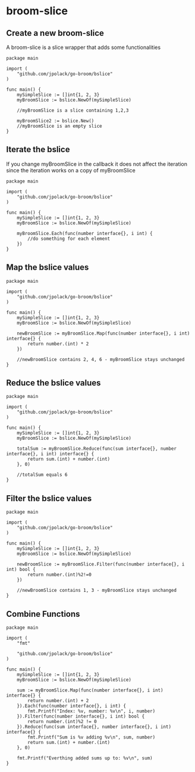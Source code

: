 # broom-slice
## Create a new broom-slice

A broom-slice is a slice wrapper that adds some functionalities

```golang
package main

import (
	"github.com/jpolack/go-broom/bslice"
)

func main() {
	mySimpleSlice := []int{1, 2, 3}
	myBroomSlice := bslice.NewOf(mySimpleSlice)

	//myBroomSlice is a slice containing 1,2,3

	myBroomSlice2 := bslice.New()
	//myBroomSlice is an empty slice
}
```

## Iterate the bslice

If you change myBroomSlice in the callback it does not affect the iteration since the iteration works on a copy of myBroomSlice

```golang
package main

import (
	"github.com/jpolack/go-broom/bslice"
)

func main() {
	mySimpleSlice := []int{1, 2, 3}
	myBroomSlice := bslice.NewOf(mySimpleSlice)

	myBroomSlice.Each(func(number interface{}, i int) {
        //do something for each element
	})
}
```


## Map the bslice values
```golang
package main

import (
	"github.com/jpolack/go-broom/bslice"
)

func main() {
	mySimpleSlice := []int{1, 2, 3}
	myBroomSlice := bslice.NewOf(mySimpleSlice)

	newBroomSlice := myBroomSlice.Map(func(number interface{}, i int) interface{} {
		return number.(int) * 2
    })

    //newBroomSlice contains 2, 4, 6 - myBroomSlice stays unchanged
}
```

## Reduce the bslice values
```golang
package main

import (
	"github.com/jpolack/go-broom/bslice"
)

func main() {
	mySimpleSlice := []int{1, 2, 3}
	myBroomSlice := bslice.NewOf(mySimpleSlice)

	totalSum := myBroomSlice.Reduce(func(sum interface{}, number interface{}, i int) interface{} {
		return sum.(int) + number.(int)
	}, 0)

    //totalSum equals 6
}
```


## Filter the bslice values
```golang
package main

import (
	"github.com/jpolack/go-broom/bslice"
)

func main() {
	mySimpleSlice := []int{1, 2, 3}
	myBroomSlice := bslice.NewOf(mySimpleSlice)

	newBroomSlice := myBroomSlice.Filter(func(number interface{}, i int) bool {
		return number.(int)%2!=0
	})

    //newBroomSlice contains 1, 3 - myBroomSlice stays unchanged
}
```


## Combine Functions
```golang
package main

import (
	"fmt"

	"github.com/jpolack/go-broom/bslice"
)

func main() {
	mySimpleSlice := []int{1, 2, 3}
	myBroomSlice := bslice.NewOf(mySimpleSlice)

	sum := myBroomSlice.Map(func(number interface{}, i int) interface{} {
		return number.(int) + 2
	}).Each(func(number interface{}, i int) {
		fmt.Printf("Index: %v, number: %v\n", i, number)
	}).Filter(func(number interface{}, i int) bool {
		return number.(int)%2 != 0
	}).Reduce(func(sum interface{}, number interface{}, i int) interface{} {
		fmt.Printf("Sum is %v adding %v\n", sum, number)
		return sum.(int) + number.(int)
	}, 0)

	fmt.Printf("Everthing added sums up to: %v\n", sum)
}
```